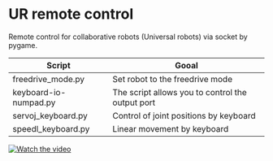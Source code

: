 # UR remote control
Remote control for collaborative robots (Universal robots) via socket by pygame.

| Script  | Gooal |
| ------------- | ------------- |
| freedrive_mode.py  | Set robot to the freedrive mode  |
| keyboard-io-numpad.py  | The script allows you to control the output port  |
| servoj_keyboard.py | Control of joint positions by keyboard  |
| speedl_keyboard.py | Linear movement by keyboard  |



[![Watch the video](https://img.youtube.com/vi/FpQLkR7e1RQ/maxresdefault.jpg)](https://youtu.be/FpQLkR7e1RQ)
